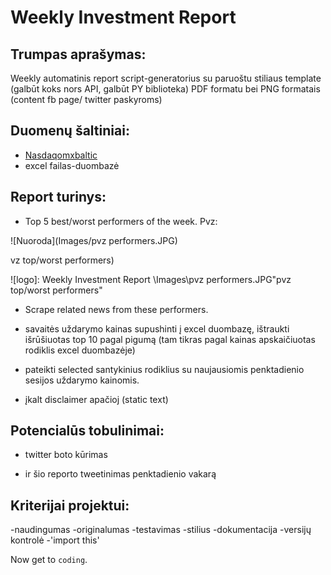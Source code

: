 # Weekly Investment Report

## Trumpas aprašymas:

Weekly automatinis report script-generatorius su paruoštu stiliaus template (galbūt koks nors API, galbūt PY biblioteka) PDF formatu bei PNG formatais (content fb page/ twitter paskyroms)


## Duomenų šaltiniai:

- [Nasdaqomxbaltic](http://wwww.nasdaqomxbaltic.com)
- excel failas-duombazė


## Report turinys:

- Top 5 best/worst performers of the week. Pvz:

![Nuoroda](Images/pvz performers.JPG)

vz top/worst performers)

![logo]: Weekly Investment Report \Images\pvz performers.JPG"pvz top/worst performers"

- Scrape related news from these performers.

- savaitės uždarymo kainas supushinti į excel duombazę, ištraukti išrūšiuotas top 10 pagal pigumą (tam tikras pagal kainas apskaičiuotas rodiklis excel duombazėje)

- pateikti selected santykinius rodiklius su naujausiomis penktadienio sesijos uždarymo kainomis.

- įkalt disclaimer apačioj (static text)

## Potencialūs tobulinimai:
- twitter boto kūrimas

- ir šio reporto tweetinimas penktadienio vakarą


## Kriterijai projektui:

-naudingumas
-originalumas
-testavimas
-stilius
-dokumentacija
-versijų kontrolė
-'import this'

Now get to `coding`.

